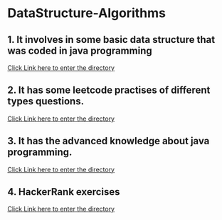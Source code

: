 # DataStructure-Algorithms
## 1. It involves in some basic data structure that was coded in java programming 
[Click Link here to enter the directory](https://github.com/quincey001/DataStructure-Algorithms/tree/main/DS/src/main/java/data_structure)
## 2. It has some leetcode practises of different types questions.
[Click Link here to enter the directory](https://link-url-here.org)
## 3. It has the advanced knowledge about java programming.
[Click Link here to enter the directory](https://github.com/quincey001/DataStructure-Algorithms/tree/main/DS/src/main/java/advanced_java)
## 4. HackerRank exercises 
[Click Link here to enter the directory](https://github.com/quincey001/DataStructure-Algorithms/tree/main/DS/src/main/java/HackerRank)
